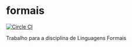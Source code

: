 # formais

[![Circle CI](https://circleci.com/gh/w2srobinho/formais.svg?style=svg&circle-token=db5b59c8f3cc949b9f9bdc874a787b1259221f66)](https://circleci.com/gh/w2srobinho/formais)

Trabalho para a disciplina de Linguagens Formais
